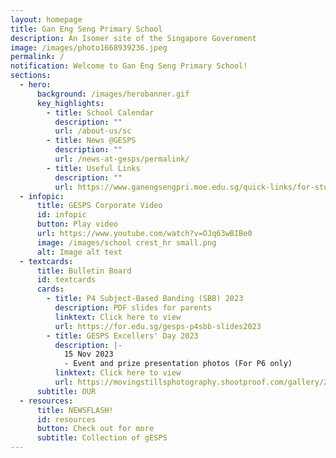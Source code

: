 ```yaml
---
layout: homepage
title: Gan Eng Seng Primary School
description: An Isomer site of the Singapore Government
image: /images/photo1668939236.jpeg
permalink: /
notification: Welcome to Gan Eng Seng Primary School!
sections:
  - hero:
      background: /images/herobanner.gif
      key_highlights:
        - title: School Calendar
          description: ""
          url: /about-us/sc
        - title: News @GESPS
          description: ""
          url: /news-at-gesps/permalink/
        - title: Useful Links
          description: ""
          url: https://www.ganengsengpri.moe.edu.sg/quick-links/for-students/
  - infopic:
      title: GESPS Corporate Video
      id: infopic
      button: Play video
      url: https://www.youtube.com/watch?v=OJq63wBIBe0
      image: /images/school crest_hr small.png
      alt: Image alt text
  - textcards:
      title: Bulletin Board
      id: textcards
      cards:
        - title: P4 Subject-Based Banding (SBB) 2023
          description: PDF slides for parents
          linktext: Click here to view
          url: https://for.edu.sg/gesps-p4sbb-slides2023
        - title: GESPS Excellers' Day 2023
          description: |-
            15 Nov 2023      
            - Event and prize presentation photos (For P6 only)
          linktext: Click here to view
          url: https://movingstillsphotography.shootproof.com/gallery/20520170/album/16336550
      subtitle: OUR
  - resources:
      title: NEWSFLASH!
      id: resources
      button: Check out for more
      subtitle: Collection of gESPS
---
```

